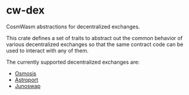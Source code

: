 # cw-dex
CosmWasm abstractions for decentralized exchanges.

This crate defines a set of
traits to abstract out the common behavior of various decentralized exchanges so
that the same contract code can be used to interact with any of them.

The currently supported decentralized exchanges are:
- [Osmosis](src/implementations/osmosis/)
- [Astroport](src/implementations/astroport/)
- [Junoswap](src/implementations/junoswap/)
